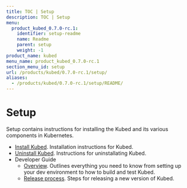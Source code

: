 ```yaml
---
title: TOC | Setup
description: TOC | Setup
menu:
  product_kubed_0.7.0-rc.1:
    identifier: setup-readme
    name: Readme
    parent: setup
    weight: -1
product_name: kubed
menu_name: product_kubed_0.7.0-rc.1
section_menu_id: setup
url: /products/kubed/0.7.0-rc.1/setup/
aliases:
  - /products/kubed/0.7.0-rc.1/setup/README/
---
```


# Setup

Setup contains instructions for installing the Kubed and its various components in Kubernetes.

- [Install Kubed](/docs/setup/install.md). Installation instructions for Kubed.
- [Uninstall Kubed](/docs/setup/uninstall.md). Instructions for uninstallating Kubed.
- Developer Guide
  - [Overview](/docs/setup/developer-guide/overview.md). Outlines everything you need to know from setting up your dev environment to how to build and test Kubed.
  - [Release process](/docs/setup/developer-guide/release.md). Steps for releasing a new version of Kubed.
